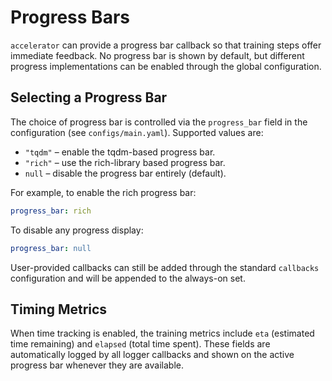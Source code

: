 # Progress Bars

`accelerator` can provide a progress bar callback so that training steps offer
immediate feedback. No progress bar is shown by default, but different progress
implementations can be enabled through the global configuration.

## Selecting a Progress Bar

The choice of progress bar is controlled via the `progress_bar` field in the
configuration (see `configs/main.yaml`). Supported values are:

- `"tqdm"` – enable the tqdm-based progress bar.
- `"rich"` – use the rich-library based progress bar.
- `null` – disable the progress bar entirely (default).

For example, to enable the rich progress bar:

```yaml
progress_bar: rich
```

To disable any progress display:

```yaml
progress_bar: null
```

User-provided callbacks can still be added through the standard `callbacks`
configuration and will be appended to the always-on set.

## Timing Metrics

When time tracking is enabled, the training metrics include `eta` (estimated
time remaining) and `elapsed` (total time spent). These fields are
automatically logged by all logger callbacks and shown on the active progress
bar whenever they are available.
